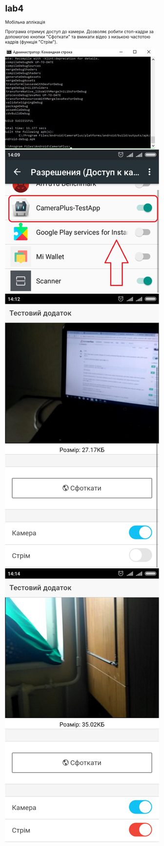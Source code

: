 # lab4
Мобільна аплікація

Програма отримує доступ до камери. Дозволяє робити стоп-кадри за допомогою кнопки "Сфоткати" та вмикати відео з низькою частотою кадрів (функція "Стрім").


![Image alt](https://github.com/igorandr210/lab4/blob/master/screen/0.jpg)
![Image alt](https://github.com/igorandr210/lab4/blob/master/screen/1.png)
![Image alt](https://github.com/igorandr210/lab4/blob/master/screen/3.png)
![Image alt](https://github.com/igorandr210/lab4/blob/master/screen/4.png)


